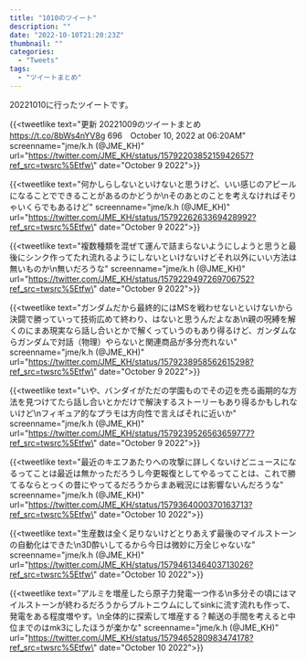```yaml
---
title: "1010のツイート"
description: ""
date: "2022-10-10T21:20:23Z"
thumbnail: ""
categories:
  - "Tweets"
tags:
  - "ツイートまとめ"
---
```

20221010に行ったツイートです。
<!--more-->
{{<tweetlike text=\"更新 20221009のツイートまとめ https://t.co/8bWs4nYV8g 696　October 10, 2022 at 06:20AM\" screenname=\"jme/k.h (@JME_KH)\" url=\"https://twitter.com/JME_KH/status/1579220385215942657?ref_src=twsrc%5Etfw\" date=\"October 9 2022\">}}

{{<tweetlike text=\"何かしらしないといけないと思うけど、いい感じのアピールになることでできることがあるのかどうか\nそのあとのことを考えなければそりゃいくらでもあるけど\" screenname=\"jme/k.h (@JME_KH)\" url=\"https://twitter.com/JME_KH/status/1579226263369428992?ref_src=twsrc%5Etfw\" date=\"October 9 2022\">}}

{{<tweetlike text=\"複数種類を混ぜて運んで詰まらないようにしようと思うと最後にシンク作ってたれ流れるようにしないといけないけどそれ以外にいい方法は無いものか\n無いだろうな\" screenname=\"jme/k.h (@JME_KH)\" url=\"https://twitter.com/JME_KH/status/1579229497269706752?ref_src=twsrc%5Etfw\" date=\"October 9 2022\">}}

{{<tweetlike text=\"ガンダムだから最終的にはMSを戦わせないといけないから決闘で勝っていって技術広めて終わり、はないと思うんだよなあ\n親の呪縛を解くのにまあ現実なら話し合いとかで解くっていうのもあり得るけど、ガンダムならガンダムで対話（物理）やらないと関連商品が多分売れない\" screenname=\"jme/k.h (@JME_KH)\" url=\"https://twitter.com/JME_KH/status/1579238958562615298?ref_src=twsrc%5Etfw\" date=\"October 9 2022\">}}

{{<tweetlike text=\"いや、バンダイがただの学園ものでその辺を売る画期的な方法を見つけてたら話し合いとかだけで解決するストーリーもあり得るかもしれないけど\nフィギュア的なプラモは方向性で言えばそれに近いか\" screenname=\"jme/k.h (@JME_KH)\" url=\"https://twitter.com/JME_KH/status/1579239526563659777?ref_src=twsrc%5Etfw\" date=\"October 9 2022\">}}

{{<tweetlike text=\"最近のキエフあたりへの攻撃に詳しくないけどニュースになるってことは最近は無かっただろうし今更報復としてやるってことは、これで勝てるならとっくの昔にやってるだろうからまあ戦況には影響ないんだろうな\" screenname=\"jme/k.h (@JME_KH)\" url=\"https://twitter.com/JME_KH/status/1579364000370163713?ref_src=twsrc%5Etfw\" date=\"October 10 2022\">}}

{{<tweetlike text=\"生産数は全く足りないけどとりあえず最後のマイルストーンの自動化はできた\n3D酔いしてるから今日は微妙に万全じゃないな\" screenname=\"jme/k.h (@JME_KH)\" url=\"https://twitter.com/JME_KH/status/1579461346403713026?ref_src=twsrc%5Etfw\" date=\"October 10 2022\">}}

{{<tweetlike text=\"アルミを増産したら原子力発電一つ作る\n多分その頃にはマイルストーンが終わるだろうからプルトニウムにしてsinkに流す流れも作って、発電をある程度増やす。\n全体的に探索して増産する？輸送の手間を考えると中位までのはmk3にしたほうが楽かな\" screenname=\"jme/k.h (@JME_KH)\" url=\"https://twitter.com/JME_KH/status/1579465280983474178?ref_src=twsrc%5Etfw\" date=\"October 10 2022\">}}

